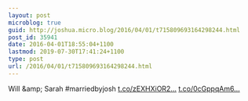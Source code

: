 ```yaml
---
layout: post
microblog: true
guid: http://joshua.micro.blog/2016/04/01/t715809693164298244.html
post_id: 35941
date: 2016-04-01T18:55:04+1100
lastmod: 2019-07-30T17:41:24+1100
type: post
url: /2016/04/01/t715809693164298244.html
---
```

Will &amp;amp; Sarah #marriedbyjosh [t.co/zEXHXiOR2...](https://t.co/zEXHXiOR2K) [t.co/0cGppqAm6...](https://t.co/0cGppqAm6f)
